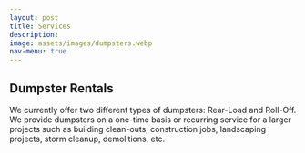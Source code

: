 ```yaml
---
layout: post
title: Services
description:
image: assets/images/dumpsters.webp
nav-menu: true
---
```


## Dumpster Rentals

We currently offer two different types of dumpsters: Rear-Load and Roll-Off. We provide dumpsters on a one-time basis or recurring service for a larger projects such as building clean-outs, construction jobs, landscaping projects, storm cleanup,  demolitions, etc.